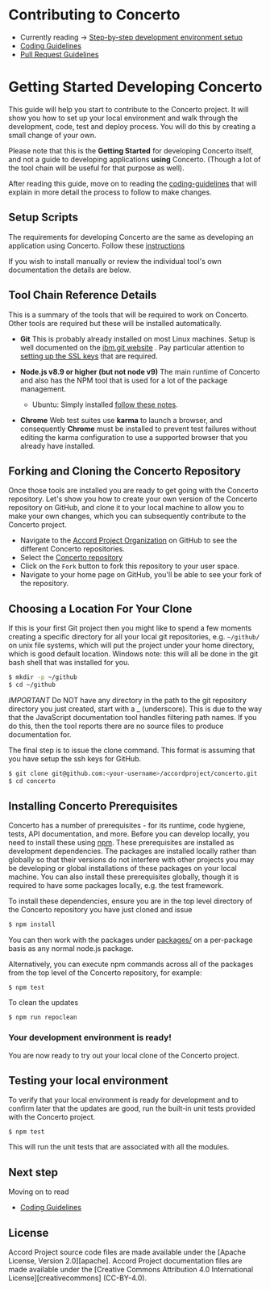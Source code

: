 # Contributing to Concerto

* Currently reading -> [Step-by-step development environment setup](./getting-started.md)
* [Coding Guidelines](./coding-guidelines.md)
* [Pull Request Guidelines](./submitting-pull-request.md)



# Getting Started Developing Concerto

This guide will help you start to contribute to the Concerto project. It will show you how to set up your local environment and walk through the development, code, test and deploy process. You will do this by creating a small change of your own.

Please note that this is the **Getting Started** for developing Concerto itself, and not a guide to developing applications **using** Concerto.  (Though a lot of the tool chain will be useful for that purpose as well).

After reading this guide, move on to reading the [coding-guidelines](./coding-guidelines.md) that will explain in more detail the process to follow to make changes.

## Setup Scripts

The requirements for developing Concerto are the same as developing an application using Concerto. Follow these [instructions](./prerequisites.md)

If you wish to install manually or review the individual tool's own documentation the details are below.

## Tool Chain Reference Details
This is a summary of the tools that will be required to work on Concerto. Other tools are required but these will be installed automatically.

- **Git** This is probably already installed on most Linux machines. Setup is well documented on the [ibm.git website](https://help.github.com/enterprise/2.7/user/articles/set-up-git/) . Pay particular attention to[ setting up the SSL keys](https://help.github.com/enterprise/2.7/user/articles/generating-a-new-ssh-key-and-adding-it-to-the-ssh-agent/#platform-linux) that are required.

- **Node.js v8.9 or higher (but not node v9)** The main runtime of Concerto and also has the NPM tool that is used for a lot of the package management.
    - Ubuntu: Simply installed [follow these notes](https://nodejs.org/en/download/package-manager/#debian-and-ubuntu-based-linux-distributions).

- **Chrome** Web test suites use **karma** to launch a browser, and consequently **Chrome** must be installed to prevent test failures without editing the karma configuration to use a supported browser that you already have installed.

## Forking and Cloning the Concerto Repository

Once those tools are installed you are ready to get going with the Concerto repository. Let's show you how to create your own version of the Concerto repository on GitHub, and clone it to your local machine to allow you to make your own changes, which you can subsequently contribute to the Concerto project.

- Navigate to the [Accord Project Organization](https://github.com/accordproject) on GitHub to see the
different Concerto repositories.
- Select the [Concerto repository](https://github.com/accordproject/concerto)
- Click on the `Fork` button to fork this repository to your user space.
- Navigate to your home page on GitHub, you'll be able to see your fork of the repository.

## Choosing a Location For Your Clone

If this is your first Git project then you might like to spend a few moments creating a specific directory for all your local git repositories, e.g. ``~/github/`` on unix file systems, which will put the project under your home directory, which is good default location. Windows note: this will all be done in the git bash shell that was installed for you.

```bash
$ mkdir -p ~/github
$ cd ~/github
```

_IMPORTANT_ Do NOT have any directory in the path to the git repository directory you just created, start with a _  (underscore). This is due to the way that the JavaScript documentation tool handles filtering path names. If you do this, then the tool reports there are no source files to produce documentation for.

The final step is to issue the clone command. This format is assuming that you have setup the ssh keys for GitHub.

```bash
$ git clone git@github.com:<your-username>/accordproject/concerto.git
$ cd concerto
```

## Installing Concerto Prerequisites

Concerto has a number of prerequisites - for its runtime, code hygiene, tests, API documentation, and more.  Before you can develop locally, you need to install these using [npm](https://www.npmjs.com/). These prerequisites are installed as development dependencies. The packages are installed locally rather than globally so that their versions do not interfere with other projects you may be developing or global installations of these packages on your local machine.  You can also install these prerequisites globally, though it is required to have some packages locally, e.g. the test framework.

To install these dependencies, ensure you are in the top level directory of the Concerto repository you have just cloned and issue

```bash
$ npm install
```

You can then work with the packages under [packages/](packages/) on a per-package
basis as any normal node.js package.

Alternatively, you can execute npm commands across all of the packages from the top level of the Concerto
repository, for example:

    $ npm test

To clean the updates

    $ npm run repoclean


### Your development environment is ready!

You are now ready to try out your local clone of the Concerto project.

## Testing your local environment

To verify that your local environment is ready for development and to confirm later that the updates are good, run the built-in unit tests provided with the Concerto project.

    $ npm test

This will run the unit tests that are associated with all the modules.

## Next step
Moving on to read

* [Coding Guidelines](./coding-guidelines.md)

## License <a name="license"></a>
Accord Project source code files are made available under the [Apache License, Version 2.0][apache].
Accord Project documentation files are made available under the [Creative Commons Attribution 4.0 International License][creativecommons] (CC-BY-4.0).
